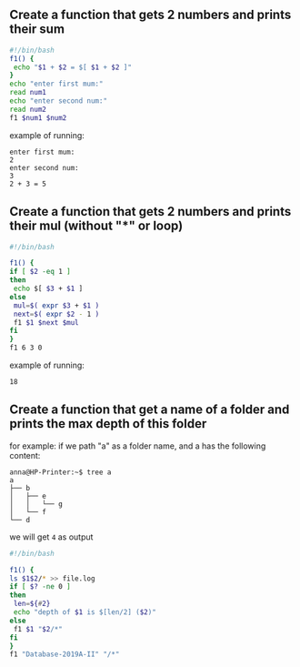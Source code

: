 ## Create a function that gets 2 numbers and prints their sum
```bash
#!/bin/bash
f1() {
 echo "$1 + $2 = $[ $1 + $2 ]"
}
echo "enter first mum:"
read num1
echo "enter second num:"
read num2
f1 $num1 $num2
```
example of running:

```
enter first mum:
2
enter second num:
3
2 + 3 = 5
```

## Create a function that gets 2 numbers and prints their mul (without "*" or loop)

```bash
#!/bin/bash

f1() {
if [ $2 -eq 1 ]
then
 echo $[ $3 + $1 ]
else
 mul=$( expr $3 + $1 )
 next=$( expr $2 - 1 )
 f1 $1 $next $mul
fi
}
f1 6 3 0
```
example of running:
```
18
```


## Create a function that get a name of a folder and prints the max depth of this folder

for example:
if we path "a" as a folder name, and a has the following content:
```
anna@HP-Printer:~$ tree a
a
├── b
│   ├── e
│   │   └── g
│   └── f
└── d

```
we will get `4` as output



```bash
#!/bin/bash

f1() {
ls $1$2/* >> file.log
if [ $? -ne 0 ]
then 
 len=${#2}
 echo "depth of $1 is $[len/2] ($2)"
else
 f1 $1 "$2/*"
fi
}
f1 "Database-2019A-II" "/*" 
```


